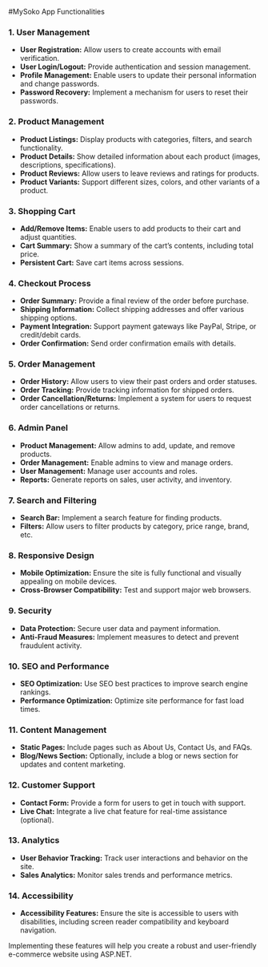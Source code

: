 #MySoko App Functionalities
### 1. **User Management**
- **User Registration:** Allow users to create accounts with email verification.
- **User Login/Logout:** Provide authentication and session management.
- **Profile Management:** Enable users to update their personal information and change passwords.
- **Password Recovery:** Implement a mechanism for users to reset their passwords.

### 2. **Product Management**
- **Product Listings:** Display products with categories, filters, and search functionality.
- **Product Details:** Show detailed information about each product (images, descriptions, specifications).
- **Product Reviews:** Allow users to leave reviews and ratings for products.
- **Product Variants:** Support different sizes, colors, and other variants of a product.

### 3. **Shopping Cart**
- **Add/Remove Items:** Enable users to add products to their cart and adjust quantities.
- **Cart Summary:** Show a summary of the cart’s contents, including total price.
- **Persistent Cart:** Save cart items across sessions.

### 4. **Checkout Process**
- **Order Summary:** Provide a final review of the order before purchase.
- **Shipping Information:** Collect shipping addresses and offer various shipping options.
- **Payment Integration:** Support payment gateways like PayPal, Stripe, or credit/debit cards.
- **Order Confirmation:** Send order confirmation emails with details.

### 5. **Order Management**
- **Order History:** Allow users to view their past orders and order statuses.
- **Order Tracking:** Provide tracking information for shipped orders.
- **Order Cancellation/Returns:** Implement a system for users to request order cancellations or returns.

### 6. **Admin Panel**
- **Product Management:** Allow admins to add, update, and remove products.
- **Order Management:** Enable admins to view and manage orders.
- **User Management:** Manage user accounts and roles.
- **Reports:** Generate reports on sales, user activity, and inventory.

### 7. **Search and Filtering**
- **Search Bar:** Implement a search feature for finding products.
- **Filters:** Allow users to filter products by category, price range, brand, etc.

### 8. **Responsive Design**
- **Mobile Optimization:** Ensure the site is fully functional and visually appealing on mobile devices.
- **Cross-Browser Compatibility:** Test and support major web browsers.

### 9. **Security**
- **Data Protection:** Secure user data and payment information.
- **Anti-Fraud Measures:** Implement measures to detect and prevent fraudulent activity.

### 10. **SEO and Performance**
- **SEO Optimization:** Use SEO best practices to improve search engine rankings.
- **Performance Optimization:** Optimize site performance for fast load times.

### 11. **Content Management**
- **Static Pages:** Include pages such as About Us, Contact Us, and FAQs.
- **Blog/News Section:** Optionally, include a blog or news section for updates and content marketing.

### 12. **Customer Support**
- **Contact Form:** Provide a form for users to get in touch with support.
- **Live Chat:** Integrate a live chat feature for real-time assistance (optional).

### 13. **Analytics**
- **User Behavior Tracking:** Track user interactions and behavior on the site.
- **Sales Analytics:** Monitor sales trends and performance metrics.

### 14. **Accessibility**
- **Accessibility Features:** Ensure the site is accessible to users with disabilities, including screen reader compatibility and keyboard navigation.

Implementing these features will help you create a robust and user-friendly e-commerce website using ASP.NET.
